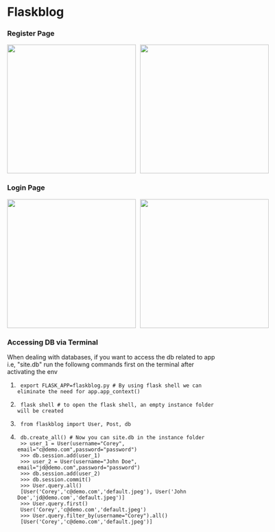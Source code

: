 # Flaskblog

### Register Page

<div style="display: flex; gap: 10px;">
  <img src="https://github.com/user-attachments/assets/6b5a1a7c-b9b4-4f5a-b054-2db776a14f47" width="300"/>
  <img src="https://github.com/user-attachments/assets/683689d6-b8fa-4317-a764-3c8a1aa8b2d4" width="300"/>
</div>

### Login Page

<div style="display: flex; gap: 10px;">
  <img src="https://github.com/user-attachments/assets/8fd0a799-a07e-4de8-b73f-d21021981dcc" width="300"/>
  <img src="https://github.com/user-attachments/assets/0dae322f-0405-438e-b558-9ea8c68489cc" width="300"/>
</div>

### Accessing DB via Terminal 
When dealing with databases, if you want to access the db related to app i.e, "site.db" run the followng commands first on the terminal after activating the env
1.      export FLASK_APP=flaskblog.py # By using flask shell we can eliminate the need for app.app_context()
2.      flask shell # to open the flask shell, an empty instance folder will be created
3.      from flaskblog import User, Post, db
4.      db.create_all() # Now you can site.db in the instance folder
        >> user_1 = User(username="Corey", email="c@demo.com",password="password")
        >>> db.session.add(user_1)
        >>> user_2 = User(username="John Doe", email="jd@demo.com",password="password")
        >>> db.session.add(user_2)
        >>> db.session.commit()
        >>> User.query.all()
        [User('Corey','c@demo.com','default.jpeg'), User('John Doe','jd@demo.com','default.jpeg')]
        >>> User.query.first()
        User('Corey','c@demo.com','default.jpeg')
        >>> User.query.filter_by(username="Corey").all()
        [User('Corey','c@demo.com','default.jpeg')]

